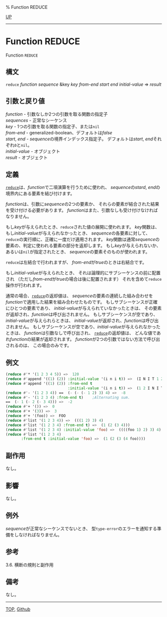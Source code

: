 % Function REDUCE

[UP](17.3.html)  

---

# Function REDUCE


Function `REDUCE`


## 構文

`reduce` *function* *sequence*
&key *key* *from-end* *start* *end* *initial-value* => *result*


## 引数と戻り値

*function* - 引数なしか2つの引数を取る関数の指定子  
*sequences* - 正常なシーケンス  
*key* - 1つの引数を取る関数の指定子、または`nil`  
*from-end* - generalized-boolean、デフォルトは*false*  
*start*, *end* - *sequence*の境界インデックス指定子。
デフォルトは*start*, *end*それぞれ`0`と`nil`。  
*initial-value* - オブジェクト  
*result* - オブジェクト


## 定義

[`reduce`](17.3.reduce.html)は、*function*で二項演算を行うために使われ、
*sequence*の*stard*, *end*の境界内にある要素を結び付けます。

*function*は、引数に*sequence*の2つの要素か、
それらの要素が結合された結果を受け付ける必要があります。
*function*はまた、引数なしも受け付けなければなりません。

もし*key*が与えられたとき、`reduce`された値の展開に使われます。
*key*関数は、もし*initial-value*が与えられなかったとき、
*sequence*の各要素に対して、`reduce`の実行順に、正確に一度だけ適用されます。
*key*関数は通常*sequence*の要素の、判定に使われる要素の部分を返却します。
もし*key*が与えられないか、あるいは`nil`が指定されたとき、
*sequence*の要素そのものが使われます。

`reduce`は左結合で行われますが、
*from-end*が*true*のときは右結合です。

もし*initial-value*が与えられたとき、
それは論理的にサブシーケンスの前に配置され
（ただし*from-end*が*true*の場合は後に配置されます）
それを含めて`reduce`操作が行われます。

通常の場合、[`reduce`](17.3.reduce.html)の返却値は、
*sequence*の要素の連続した組み合わせを
*function*で適用した結果を組み合わせたものです。
もしサブシーケンスが正確にひとつの要素であり、
*initial-value*が与えられていなかったときは、
その要素が返却され、*function*は呼び出されません。
もしサブシーケンスが空であり、*initial-value*が与えられらときは、
*initial-value*が返却され、*function*は呼び出されません。
もしサブシーケンスが空であり、*initial-value*が与えられなかったときは、
*function*は引数なしで呼び出され、
[`reduce`](17.3.reduce.html)の返却値は、
どんな値であれ*function*の結果が返却されます。
*function*が2つの引数ではない方法で呼び出されるのは、
この場合のみです。


## 例文

```lisp
(reduce #'* '(1 2 3 4 5)) =>  120
(reduce #'append '((1) (2)) :initial-value '(i n i t)) =>  (I N I T 1 2)
(reduce #'append '((1) (2)) :from-end t                  
                            :initial-value '(i n i t)) =>  (1 2 I N I T) 
(reduce #'- '(1 2 3 4)) ==  (- (- (- 1 2) 3) 4) =>  -8
(reduce #'- '(1 2 3 4) :from-end t)    ;Alternating sum.
==  (- 1 (- 2 (- 3 4))) =>  -2
(reduce #'+ '()) =>  0
(reduce #'+ '(3)) =>  3
(reduce #'+ '(foo)) =>  FOO
(reduce #'list '(1 2 3 4)) =>  (((1 2) 3) 4)
(reduce #'list '(1 2 3 4) :from-end t) =>  (1 (2 (3 4)))
(reduce #'list '(1 2 3 4) :initial-value 'foo) =>  ((((foo 1) 2) 3) 4)
(reduce #'list '(1 2 3 4)
       :from-end t :initial-value 'foo) =>  (1 (2 (3 (4 foo))))
```


## 副作用

なし。


## 影響

なし。


## 例外

*sequence*が正常なシーケンスでないとき、
型`type-error`のエラーを通知する準備をしなければなりません。


## 参考

3.6. 横断の規則と副作用


## 備考

なし。


---
[TOP](index.html),  [Github](https://github.com/nptcl/npt-japanese)


